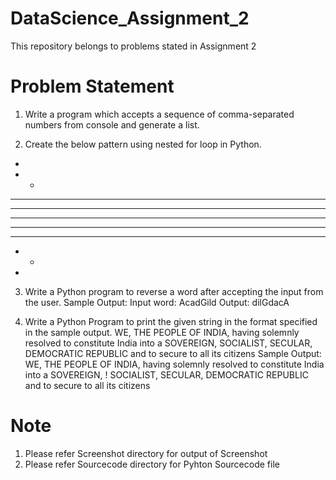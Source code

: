 # DataScience_Assignment_2
This repository belongs to problems stated in Assignment 2

# Problem Statement
1. Write a program which accepts a sequence of comma-separated numbers from console and
generate a list.

2. Create the below pattern using nested for loop in Python.

 *
 * *
 * * *
 * * * *
 * * * * *
 * * * *
 * * *
 * *
 *

3. Write a Python program to reverse a word after accepting the input from the user.
Sample Output:
Input word: AcadGild
Output: dilGdacA

4. Write a Python Program to print the given string in the format specified in the sample
output.
WE, THE PEOPLE OF INDIA, having solemnly resolved to constitute India into a SOVEREIGN,
SOCIALIST, SECULAR, DEMOCRATIC REPUBLIC and to secure to all its citizens
Sample Output:
WE, THE PEOPLE OF INDIA,
      having solemnly resolved to constitute India into a SOVEREIGN, !
            SOCIALIST, SECULAR, DEMOCRATIC REPUBLIC
             and to secure to all its citizens
             
             
 # Note 
 
 1. Please refer Screenshot directory for output of Screenshot 
 2. Please refer Sourcecode directory for Pyhton Sourcecode file
 
 
